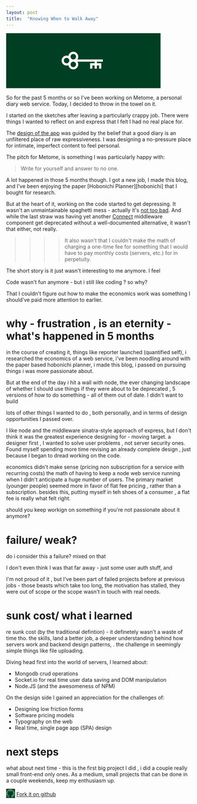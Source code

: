 ```yaml
---
layout: post
title:  "Knowing When to Walk Away"
---
```


<img src="/images/2014/metome-key.png" class="no-shadow" width="420" height="149">

So for the past 5 months or so I've been working on Metome, a personal diary web service. Today, I decided to throw in the towel on it.

I started on the sketches after leaving a particularly crappy job. There were things I wanted to reflect on and express that I felt I had no real place for.

The [design of the app][pketh] was guided by the belief that a good diary is an unfiltered place of raw expressiveness. I was designing a no-pressure place for intimate, imperfect content to feel personal.

The pitch for Metome, is something I was particularly happy with:

> Write for yourself and answer to no one.

A lot happened in those 5 months though. I got a new job, I made this blog, and I've been enjoying the paper [Hobonichi Planner][hobonichi] that I bought for research.

But at the heart of it, working on the code started to get depressing. It wasn't an unmaintainable spaghetti mess - actually it's [not too bad][github]. And while the last straw was having yet another [Connect][cookieparser] middleware component get deprecated without a well-documented alternative, it wasn't that either, not really.

>>>> It also wasn't that I couldn't make the math of charging a one-time fee for something that I would have to pay monthly costs (servers, etc.) for in perpetuity.

The short story is it just wasn't interesting to me anymore. I feel




Code wasn't fun anymore - but i still like coding ? so why?



That I couldn't figure out how to make the economics work was something I should've paid more attention to earlier.


# why - frustration , is an eternity - what's happened in 5 months
in the course of creating it, things like reporter launched (quantified self), i researched the economics of a web service, i've been noodling around with the paper based hobonichi planner, i made this blog, i passed on pursuing things i was more passionate about.


But at the end of the day i hit a wall with node, the ever changing landscape of whether I should use things if they were about to be deprecated , 5 versions of how to do something - all of them out of date. I didn't want to build

lots of other things I wanted to do , both personally, and in terms of design opportunities I passed over.

I like node and the middleware sinatra-style approach of express, but I don't think it was the greatest experience designing for - moving target. a designer first , I wanted to solve user problems , not server security ones. Found myself spending more time revising an already complete design , just because I began to dread working on the code.

economics didn't make sense (pricing non subscription for a service with recurring costs)
the math of having to keep a node web service running when I didn't anticipate a huge number of users. The primary market (younger people) seemed more in favor of flat fee pricing , rather than a subscription. besides this, putting myself in teh shoes of a consumer , a flat fee is really what felt right.

should you keep workign on something if you're not passionate about it anymore?

# failure/ weak?
do i consider this a failure? mixed on that

I don't even think I was that far away - just some user auth stuff, and


I'm not proud of it , but I've been part of failed projects before at previous jobs - those beasts which take too long, the motivation has stalled, they were out of scope or the scope wasn't in touch with real needs.


# sunk cost/ what i learned
re sunk cost (by the traditional defintion) - it definetely wasn't a waste of time tho. the skills, land a better job, a deeper understanding behind how servers work and backend design patterns, . the challenge in seemingly simple things like file uploading.

Diving head first into the world of servers, I learned about:

- Mongodb crud operations
- Socket.io for real time user data saving and DOM manipulation
- Node.JS (and the awesomeness of NPM)

On the design side I gained an appreciation for the challenges of:

- Designing low friction forms
- Software pricing models
- Typography on the web
- Real time, single page app (SPA) design


# next steps
what about next time -
this is the first big project I did , i did a couple really small front-end only ones. As a medium, small projects that can be done in a couple weekends, keep my enthusiasm up.

<img src="/images/github-logo@2x.png" width="24" height="25" class="no-shadow" style="vertical-align: -30%"> [Fork it on  github][github]

[github]:        https://github.com/pketh/Metome
[wiki]:          http://en.wikipedia.org/wiki/Sunk_costs
[pketh]:         http://pketh.org/Metome-Journal
[hobonoichi]:    http://www.1101.com/store/techo/2014/planner/detail_hontai/c_hpr_m.html
[cookieparser]:  http://www.senchalabs.org/connect/cookieParser.html